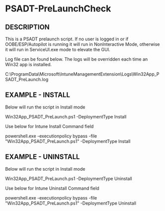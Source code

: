 # PSADT-PreLaunchCheck

## DESCRIPTION
This is a PSADT prelaunch script.  If no user is logged in or if OOBE/ESP/Autopilot is running it will run in NonInteractive Mode, otherwise it will run
in ServiceUI.exe mode to elevate the GUI.  

Log file can be found below.  The logs will be overridden each time an Win32 app is installed.

C:\ProgramData\Microsoft\IntuneManagementExtension\Logs\Win32App_PSADT_PreLaunch.log


## EXAMPLE - INSTALL
Below will run the script in Install mode

Win32App_PSADT_PreLaunch.ps1 -DeploymentType Install

Use below for Intune Install Command field

powershell.exe -executionpolicy bypass -file "Win32App_PSADT_PreLaunch.ps1" -DeploymentType Install

## EXAMPLE - UNINSTALL
Below will run the script in Install mode

Win32App_PSADT_PreLaunch.ps1 -DeploymentType Uninstall

Use below for Intune Uninstall Command field

powershell.exe -executionpolicy bypass -file "Win32App_PSADT_PreLaunch.ps1" -DeploymentType Uninstall
